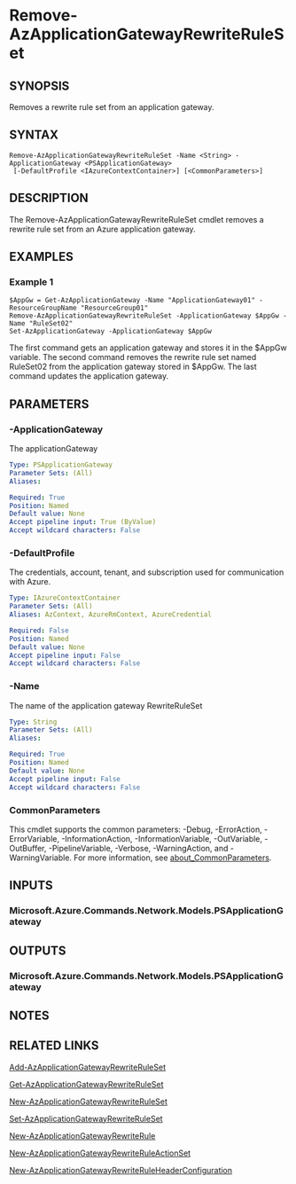 ﻿---
external help file: Microsoft.Azure.PowerShell.Cmdlets.Network.dll-Help.xml
Module Name: Az.Network
online version: https://learn.microsoft.com/powershell/module/az.network/remove-azapplicationgatewayrewriteruleset
schema: 2.0.0
---

# Remove-AzApplicationGatewayRewriteRuleSet

## SYNOPSIS
Removes a rewrite rule set from an application gateway.

## SYNTAX

```
Remove-AzApplicationGatewayRewriteRuleSet -Name <String> -ApplicationGateway <PSApplicationGateway>
 [-DefaultProfile <IAzureContextContainer>] [<CommonParameters>]
```

## DESCRIPTION
The Remove-AzApplicationGatewayRewriteRuleSet cmdlet removes a rewrite rule set from an Azure application gateway.

## EXAMPLES

### Example 1
```
$AppGw = Get-AzApplicationGateway -Name "ApplicationGateway01" -ResourceGroupName "ResourceGroup01"
Remove-AzApplicationGatewayRewriteRuleSet -ApplicationGateway $AppGw -Name "RuleSet02"
Set-AzApplicationGateway -ApplicationGateway $AppGw
```

The first command gets an application gateway and stores it in the $AppGw variable.
The second command removes the rewrite rule set named RuleSet02 from the application gateway stored in $AppGw.
The last command updates the application gateway.

## PARAMETERS

### -ApplicationGateway
The applicationGateway

```yaml
Type: PSApplicationGateway
Parameter Sets: (All)
Aliases:

Required: True
Position: Named
Default value: None
Accept pipeline input: True (ByValue)
Accept wildcard characters: False
```

### -DefaultProfile
The credentials, account, tenant, and subscription used for communication with Azure.

```yaml
Type: IAzureContextContainer
Parameter Sets: (All)
Aliases: AzContext, AzureRmContext, AzureCredential

Required: False
Position: Named
Default value: None
Accept pipeline input: False
Accept wildcard characters: False
```

### -Name
The name of the application gateway RewriteRuleSet

```yaml
Type: String
Parameter Sets: (All)
Aliases:

Required: True
Position: Named
Default value: None
Accept pipeline input: False
Accept wildcard characters: False
```

### CommonParameters
This cmdlet supports the common parameters: -Debug, -ErrorAction, -ErrorVariable, -InformationAction, -InformationVariable, -OutVariable, -OutBuffer, -PipelineVariable, -Verbose, -WarningAction, and -WarningVariable. For more information, see [about_CommonParameters](http://go.microsoft.com/fwlink/?LinkID=113216).

## INPUTS

### Microsoft.Azure.Commands.Network.Models.PSApplicationGateway
## OUTPUTS

### Microsoft.Azure.Commands.Network.Models.PSApplicationGateway
## NOTES

## RELATED LINKS

[Add-AzApplicationGatewayRewriteRuleSet]()

[Get-AzApplicationGatewayRewriteRuleSet]()

[New-AzApplicationGatewayRewriteRuleSet]()

[Set-AzApplicationGatewayRewriteRuleSet]()

[New-AzApplicationGatewayRewriteRule]()

[New-AzApplicationGatewayRewriteRuleActionSet]()

[New-AzApplicationGatewayRewriteRuleHeaderConfiguration]()

